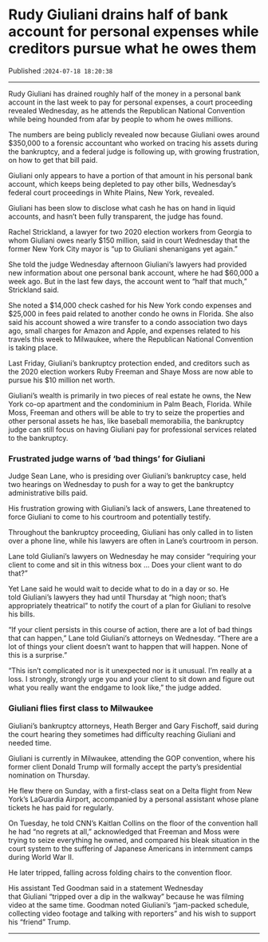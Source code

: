 # Rudy Giuliani drains half of bank account for personal expenses while creditors pursue what he owes them

Published :`2024-07-18 18:20:38`

---

Rudy Giuliani has drained roughly half of the money in a personal bank account in the last week to pay for personal expenses, a court proceeding revealed Wednesday, as he attends the Republican National Convention while being hounded from afar by people to whom he owes millions.

The numbers are being publicly revealed now because Giuliani owes around $350,000 to a forensic accountant who worked on tracing his assets during the bankruptcy, and a federal judge is following up, with growing frustration, on how to get that bill paid.

Giuliani only appears to have a portion of that amount in his personal bank account, which keeps being depleted to pay other bills, Wednesday’s federal court proceedings in White Plains, New York, revealed.

Giuliani has been slow to disclose what cash he has on hand in liquid accounts, and hasn’t been fully transparent, the judge has found.

Rachel Strickland, a lawyer for two 2020 election workers from Georgia to whom Giuliani owes nearly $150 million, said in court Wednesday that the former New York City mayor is “up to Giuliani shenanigans yet again.”

She told the judge Wednesday afternoon Giuliani’s lawyers had provided new information about one personal bank account, where he had $60,000 a week ago. But in the last few days, the account went to “half that much,” Strickland said.

She noted a $14,000 check cashed for his New York condo expenses and $25,000 in fees paid related to another condo he owns in Florida. She also said his account showed a wire transfer to a condo association two days ago, small charges for Amazon and Apple, and expenses related to his travels this week to Milwaukee, where the Republican National Convention is taking place.

Last Friday, Giuliani’s bankruptcy protection ended, and creditors such as the 2020 election workers Ruby Freeman and Shaye Moss ​are now able to pursue his $10 million net worth.

Giuliani’s wealth is primarily in two pieces of real estate he owns, the New York co-op apartment and the condominium in Palm Beach, Florida. While Moss, Freeman and others will be able to try to seize the properties and other personal assets he has, like baseball memorabilia, the bankruptcy judge can still focus on having Giuliani pay for professional services related to the bankruptcy.​

### Frustrated judge warns of ‘bad things’ for Giuliani

Judge Sean Lane, who is presiding over Giuliani’s bankruptcy case, held two hearings on Wednesday to push for a way to get the bankruptcy administrative bills paid.

His frustration growing with Giuliani’s lack of answers, Lane threatened to force Giuliani to come to his courtroom and potentially testify.

Throughout the bankruptcy proceeding, Giuliani has only called in to listen over a phone line, while his lawyers are often in Lane’s courtroom in person.

Lane told Giuliani’s lawyers on Wednesday he may consider “requiring your client to come and sit in this witness box … Does your client want to do that?”

Yet Lane said he would wait to decide what to do in a day or so. He told Giuliani’s lawyers they had until Thursday at “high noon; that’s appropriately theatrical” ​to notify the court of a plan for Giuliani to resolve his bills.

“If your client persists in this course of action, there are a lot of bad things that can happen,” Lane told Giuliani’s attorneys on Wednesday. “There are a lot of things your client doesn’t want to happen that will happen. None of this is a surprise.”

“This isn’t complicated nor is it unexpected nor is it unusual. I’m really at a loss. I strongly, strongly urge you and your client to sit down and figure out what you really want the endgame to look like,” the judge added.

### Giuliani flies first class to Milwaukee

Giuliani’s bankruptcy attorneys, Heath Berger and Gary Fischoff, said during the court hearing they sometimes had difficulty reaching Giuliani and needed time.

Giuliani is currently in Milwaukee, attending the GOP convention, where his former client Donald Trump will formally accept the party’s presidential nomination on Thursday.

He flew there on Sunday, with a first-class seat on a Delta flight from New York’s LaGuardia Airport, accompanied by a personal assistant whose plane tickets he has paid for regularly.

On Tuesday, he told CNN’s Kaitlan Collins on the floor of the convention hall he had “no regrets at all,” acknowledged that Freeman and Moss were trying to seize everything he owned, and compared his bleak situation in the court system to the suffering of Japanese Americans in internment camps during World War II.

He later tripped, falling across folding chairs to the convention floor.

His assistant Ted Goodman said in a statement Wednesday that Giuliani “tripped over a dip in the walkway” because he was filming video at the same time. Goodman noted Giuliani’s “jam-packed schedule, collecting video footage and talking with reporters” and his wish to support his “friend” Trump.

---


